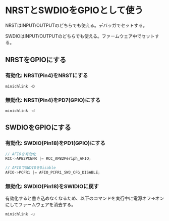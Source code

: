 # NRSTとSWDIOをGPIOとして使う

NRSTはINPUT/OUTPUTのどちらでも使える。デバッガでセットする。

SWDIOはINPUT/OUTPUTのどちらでも使える。ファームウェア中でセットする。

## NRSTをGPIOにする

### 有効化: NRST(Pin4)をNRSTにする

```
minichlink -D
```

### 無効化: NRST(Pin4)をPD7(GPIO)にする

```
minichlink -d
```

## SWDIOをGPIOにする

### 有効化: SWDIO(Pin18)をPD1(GPIO)にする

```c
// AFIOを有効化
RCC->APB2PCENR |= RCC_APB2Periph_AFIO;

// AFIOでSWDIOをDisable
AFIO->PCFR1 |= AFIO_PCFR1_SWJ_CFG_DISABLE;
```

### 無効化: SWDIO(Pin18)をSWIDIOに戻す

有効化すると書き込めなくなるため、以下のコマンドを実行中に電源オフ→オンにしてファームウェアを消去する。

```
minichlink -u
```